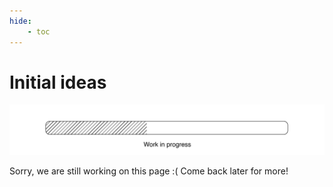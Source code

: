 ```yaml
---
hide:
    - toc
---
```


# Initial ideas

![](../images/Work%20in%20progress.jpg)

Sorry, we are still working on this page :( Come back later for more!


